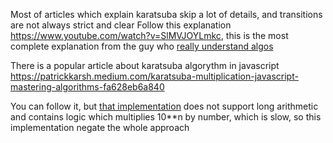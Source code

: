 Most of articles which explain karatsuba skip a lot of details, and transitions are not always strict and clear
Follow this explanation
https://www.youtube.com/watch?v=SlMVJOYLmkc, this is the most complete explanation from the guy who [really understand algos](https://en.wikipedia.org/wiki/Andrey_Stankevich)

There is a popular article about karatsuba algorythm in javascript
https://patrickkarsh.medium.com/karatsuba-multiplication-javascript-mastering-algorithms-fa628eb6a840

You can follow it, but [that implementation](https://github.com/parrker/karatsuba/blob/master/karatsuba.js) does not support long arithmetic and contains logic which multiplies 10**n by number, which is slow, so this implementation negate the whole approach

